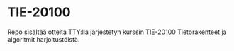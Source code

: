 # TIE-20100

Repo sisältää otteita TTY:lla järjestetyn kurssin TIE-20100 Tietorakenteet ja algoritmit harjoitustöistä.
